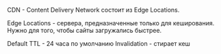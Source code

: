 CDN - Content Delivery Network состоит из Edge Locations. 

Edge Locations - сервера, предназначенные только для кеширования.
Нужно для того, чтобы сайты загружались быстрее.

Default TTL - 24 часа по умолчанию
Invalidation - стирает кеш
